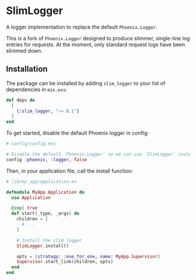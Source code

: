 # SlimLogger

A logger implementation to replace the default `Phoenix.Logger`.

This is a fork of `Phoenix.Logger` designed to produce slimmer, single-line log entries for requests. At the moment, only standard request logs have been slimmed down.

## Installation

The package can be installed by adding `slim_logger` to your list of dependencies in `mix.exs`:

```elixir
def deps do
  [
    {:slim_logger, "~> 0.1"}
  ]
end
```

To get started, disable the default Phoenix logger in config:

```elixir
# config/config.exs

# Disable the default `Phoenix.Logger` so we can use `SlimLogger` instead.
config :phoenix, :logger, false
```

Then, in your application file, call the install function:

```elixir
# lib/my_app/application.ex

defmodule MyApp.Application do
  use Application

  @impl true
  def start(_type, _args) do
    children = [
      # ...
    ]

    # Install the slim logger
    SlimLogger.install()

    opts = [strategy: :one_for_one, name: MyApp.Supervisor]
    Supervisor.start_link(children, opts)
  end
end
```
